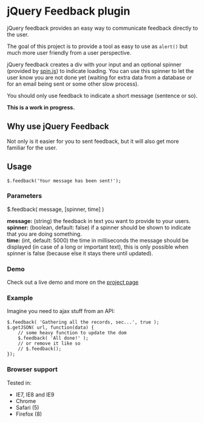 # jQuery Feedback plugin

jQuery feedback provides an easy way to communicate feedback directly to the user.

The goal of this project is to provide a tool as easy to use as `alert()` but much more user friendly from a user perspective.

jQuery feedback creates a div with your input and an optional spinner (provided by [spin.js](http://fgnass.github.com/spin.js/)) to indicate loading. You can use this spinner to let the user know you are not done yet (waiting for extra data from a database or for an email being sent or some other slow process).

You should only use feedback to indicate a short message (sentence or so).

**This is a work in progress.**

## Why use jQuery Feedback

Not only is it easier for you to sent feedback, but it will also get more familiar for the user.

## Usage

`$.feedback('Your message has been sent!');`

### Parameters

$.feedback( message, [spinner, time] )

**message:** (string) the feedback in text you want to provide to your users.  
**spinner:** (boolean, default: false) if a spinner should be shown to indicate that you are doing something.  
**time:** (int, default: 5000) the time in milliseconds the message should be displayed (in case of a long or important text), this is only possible when spinner is false (because else it stays there until updated).

### Demo

Check out a live demo and more on the [project page](http://mikevanrossum.nl/projects/jquery-feedback-plugin/)

### Example

Imagine you need to ajax stuff from an API:

    $.feedback( 'Gathering all the records, sec...', true );
    $.getJSON( url, function(data) {
		// some heavy function to update the dom
		$.feedback( 'All done!' ); 
		// or remove it like so
		// $.feedback(); 
    });

### Browser support

Tested in:

* IE7, IE8 and IE9
* Chrome
* Safari (5)
* Firefox (8)